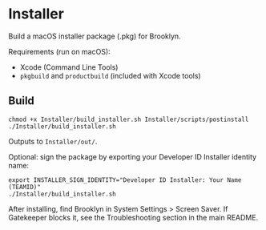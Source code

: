 # Installer

Build a macOS installer package (.pkg) for Brooklyn.

Requirements (run on macOS):
- Xcode (Command Line Tools)
- `pkgbuild` and `productbuild` (included with Xcode tools)

## Build

```shell
chmod +x Installer/build_installer.sh Installer/scripts/postinstall
./Installer/build_installer.sh
```

Outputs to `Installer/out/`.

Optional: sign the package by exporting your Developer ID Installer identity name:

```shell
export INSTALLER_SIGN_IDENTITY="Developer ID Installer: Your Name (TEAMID)"
./Installer/build_installer.sh
```

After installing, find Brooklyn in System Settings > Screen Saver. If Gatekeeper blocks it, see the Troubleshooting section in the main README.
